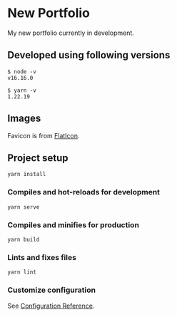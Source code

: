 # New Portfolio
My new portfolio currently in development.  

## Developed using following versions
```
$ node -v
v16.16.0

$ yarn -v
1.22.19
```

## Images
Favicon is from [FlatIcon](https://www.flaticon.com/).

## Project setup
```
yarn install
```

### Compiles and hot-reloads for development
```
yarn serve
```

### Compiles and minifies for production
```
yarn build
```

### Lints and fixes files
```
yarn lint
```

### Customize configuration
See [Configuration Reference](https://cli.vuejs.org/config/).
